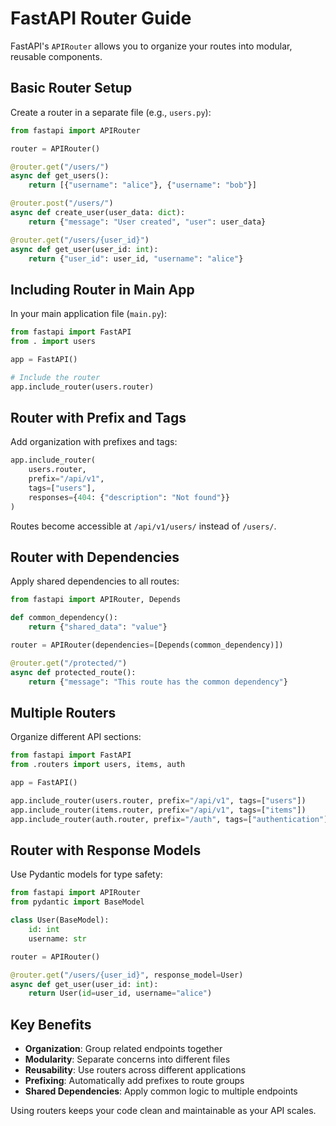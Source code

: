 # FastAPI Router Guide

FastAPI's `APIRouter` allows you to organize your routes into modular, reusable components.

## Basic Router Setup

Create a router in a separate file (e.g., `users.py`):

```python
from fastapi import APIRouter

router = APIRouter()

@router.get("/users/")
async def get_users():
    return [{"username": "alice"}, {"username": "bob"}]

@router.post("/users/")
async def create_user(user_data: dict):
    return {"message": "User created", "user": user_data}

@router.get("/users/{user_id}")
async def get_user(user_id: int):
    return {"user_id": user_id, "username": "alice"}
```

## Including Router in Main App

In your main application file (`main.py`):

```python
from fastapi import FastAPI
from . import users

app = FastAPI()

# Include the router
app.include_router(users.router)
```

## Router with Prefix and Tags

Add organization with prefixes and tags:

```python
app.include_router(
    users.router,
    prefix="/api/v1",
    tags=["users"],
    responses={404: {"description": "Not found"}}
)
```

Routes become accessible at `/api/v1/users/` instead of `/users/`.

## Router with Dependencies

Apply shared dependencies to all routes:

```python
from fastapi import APIRouter, Depends

def common_dependency():
    return {"shared_data": "value"}

router = APIRouter(dependencies=[Depends(common_dependency)])

@router.get("/protected/")
async def protected_route():
    return {"message": "This route has the common dependency"}
```

## Multiple Routers

Organize different API sections:

```python
from fastapi import FastAPI
from .routers import users, items, auth

app = FastAPI()

app.include_router(users.router, prefix="/api/v1", tags=["users"])
app.include_router(items.router, prefix="/api/v1", tags=["items"])
app.include_router(auth.router, prefix="/auth", tags=["authentication"])
```

## Router with Response Models

Use Pydantic models for type safety:

```python
from fastapi import APIRouter
from pydantic import BaseModel

class User(BaseModel):
    id: int
    username: str

router = APIRouter()

@router.get("/users/{user_id}", response_model=User)
async def get_user(user_id: int):
    return User(id=user_id, username="alice")
```

## Key Benefits

- **Organization**: Group related endpoints together
- **Modularity**: Separate concerns into different files
- **Reusability**: Use routers across different applications
- **Prefixing**: Automatically add prefixes to route groups
- **Shared Dependencies**: Apply common logic to multiple endpoints

Using routers keeps your code clean and maintainable as your API scales.